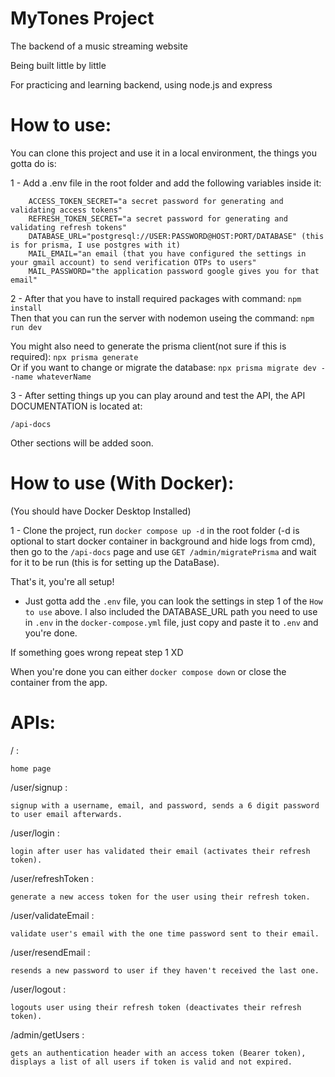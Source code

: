 # MyTones Project

The backend of a music streaming website

Being built little by little

For practicing and learning backend, using node.js and express


# How to use:

You can clone this project and use it in a local environment, the things you gotta do is: 

1 - Add a .env file in the root folder and add the following variables inside it:

    
        ACCESS_TOKEN_SECRET="a secret password for generating and validating access tokens"
        REFRESH_TOKEN_SECRET="a secret password for generating and validating refresh tokens"
        DATABASE_URL="postgresql://USER:PASSWORD@HOST:PORT/DATABASE" (this is for prisma, I use postgres with it)
        MAIL_EMAIL="an email (that you have configured the settings in your gmail account) to send verification OTPs to users"
        MAIL_PASSWORD="the application password google gives you for that email"
        
    
    
2 - After that you have to install required packages with command:
    ```
        npm install
    ```  
    Then that you can run the server with nodemon useing the command:
    ```
        npm run dev
    ```  
    
You might also need to generate the prisma client(not sure if this is required):
    ```
        npx prisma generate
    ```  
    Or if you want to change or migrate the database:
    ```
        npx prisma migrate dev --name whateverName
    ```  


3 - After setting things up you can play around and test the API, the API DOCUMENTATION is located at:

```
/api-docs
``` 


Other sections will be added soon.



# How to use (With Docker):

(You should have Docker Desktop Installed)

1 - Clone the project, run ``` docker compose up -d ``` in the root folder (-d is optional to start docker container in background and hide logs from cmd),
then go to the ``` /api-docs ``` page and use ``` GET /admin/migratePrisma ``` and wait for it to be run (this is for setting up the DataBase).

That's it, you're all setup!

- Just gotta add the ```.env``` file, you can look the settings in step 1 of the ```How to use``` above.
I also included the DATABASE_URL path you need to use in ```.env``` in the ```docker-compose.yml``` file, just copy and paste it to ```.env``` and you're done.

If something goes wrong repeat step 1 XD

When you're done you can either ``` docker compose down ``` or close the container from the app.

# APIs:

/ :

    home page


/user/signup :

    signup with a username, email, and password, sends a 6 digit password to user email afterwards.


/user/login :

    login after user has validated their email (activates their refresh token).


/user/refreshToken :

    generate a new access token for the user using their refresh token.


/user/validateEmail :

    validate user's email with the one time password sent to their email.


/user/resendEmail :

    resends a new password to user if they haven't received the last one.


/user/logout :

    logouts user using their refresh token (deactivates their refresh token).


/admin/getUsers :

    gets an authentication header with an access token (Bearer token), displays a list of all users if token is valid and not expired.

